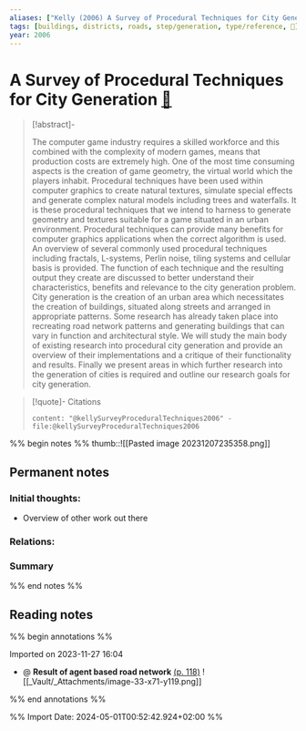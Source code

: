 ```yaml
---
aliases: ["Kelly (2006) A Survey of Procedural Techniques for City Generation"]
tags: [buildings, districts, roads, step/generation, type/reference, 🔻]
year: 2006
---
```

# A Survey of Procedural Techniques for City Generation [📖](zotero://select/library/items/RVR47UG4)

> [!abstract]-
> 
> The computer game industry requires a skilled workforce and this combined with the complexity of modern games, means that production costs are extremely high. One of the most time consuming aspects is the creation of game geometry, the virtual world which the players inhabit. Procedural techniques have been used within computer graphics to create natural textures, simulate special effects and generate complex natural models including trees and waterfalls. It is these procedural techniques that we intend to harness to generate geometry and textures suitable for a game situated in an urban environment. Procedural techniques can provide many benefits for computer graphics applications when the correct algorithm is used. An overview of several commonly used procedural techniques including fractals, L-systems, Perlin noise, tiling systems and cellular basis is provided. The function of each technique and the resulting output they create are discussed to better understand their characteristics, benefits and relevance to the city generation problem. City generation is the creation of an urban area which necessitates the creation of buildings, situated along streets and arranged in appropriate patterns. Some research has already taken place into recreating road network patterns and generating buildings that can vary in function and architectural style. We will study the main body of existing research into procedural city generation and provide an overview of their implementations and a critique of their functionality and results. Finally we present areas in which further research into the generation of cities is required and outline our research goals for city generation.
> 

> [!quote]- Citations
> 
> ```query
> content: "@kellySurveyProceduralTechniques2006" -file:@kellySurveyProceduralTechniques2006
> ```

%% begin notes %%
thumb::![[Pasted image 20231207235358.png]]

## Permanent notes
### Initial thoughts:
- Overview of other work out there

### Relations:


### Summary


%% end notes %%
## Reading notes
%% begin annotations %%

Imported on 2023-11-27 16:04




- @ **Result of agent based road network**  [(p. 118)](zotero://open-pdf/library/items/26MVFV97?page=118&annotation=QVMV7XUP) ![[_Vault/_Attachments/image-33-x71-y119.png]]





%% end annotations %%



%% Import Date: 2024-05-01T00:52:42.924+02:00 %%
